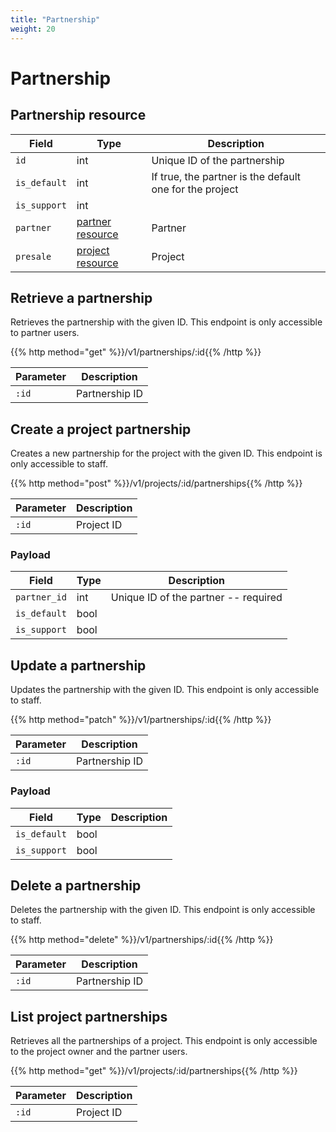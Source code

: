```yaml
---
title: "Partnership"
weight: 20
---
```


# Partnership

## Partnership resource

| Field        | Type                         | Description                                             |
| ------------ | ---------------------------- | ------------------------------------------------------- |
| `id`         | int                          | Unique ID of the partnership                            |
| `is_default` | int                          | If true, the partner is the default one for the project |
| `is_support` | int                          |                                                         |
| `partner`    | [partner resource](#partner) | Partner                                                 |
| `presale`    | [project resource](#project) | Project                                                 |

## Retrieve a partnership

Retrieves the partnership with the given ID. This endpoint is only accessible to partner users.

{{% http method="get" %}}/v1/partnerships/:id{{% /http %}}

| Parameter | Description    |
| --------- | -------------- |
| `:id`     | Partnership ID |

## Create a project partnership

Creates a new partnership for the project with the given ID. This endpoint is only accessible to staff.

{{% http method="post" %}}/v1/projects/:id/partnerships{{% /http %}}

| Parameter | Description |
| --------- | ----------- |
| `:id`     | Project ID  |

### Payload

| Field        | Type | Description                          |
| ------------ | ---- | ------------------------------------ |
| `partner_id` | int  | Unique ID of the partner -- required |
| `is_default` | bool |                                      |
| `is_support` | bool |                                      |

## Update a partnership

Updates the partnership with the given ID. This endpoint is only accessible to staff.

{{% http method="patch" %}}/v1/partnerships/:id{{% /http %}}

| Parameter | Description    |
| --------- | -------------- |
| `:id`     | Partnership ID |

### Payload

| Field        | Type | Description |
| ------------ | ---- | ----------- |
| `is_default` | bool |             |
| `is_support` | bool |             |

## Delete a partnership

Deletes the partnership with the given ID. This endpoint is only accessible to staff.

{{% http method="delete" %}}/v1/partnerships/:id{{% /http %}}

| Parameter | Description    |
| --------- | -------------- |
| `:id`     | Partnership ID |

## List project partnerships

Retrieves all the partnerships of a project. This endpoint is only accessible to the project owner and the partner users.

{{% http method="get" %}}/v1/projects/:id/partnerships{{% /http %}}

| Parameter | Description |
| --------- | ----------- |
| `:id`     | Project ID  |
